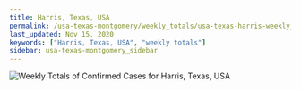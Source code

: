 ```yaml
---
title: Harris, Texas, USA
permalink: /usa-texas-montgomery/weekly_totals/usa-texas-harris-weekly_totals.html
last_updated: Nov 15, 2020
keywords: ["Harris, Texas, USA", "weekly totals"]
sidebar: usa-texas-montgomery_sidebar
---
```


![Weekly Totals of Confirmed Cases for Harris, Texas, USA](/covid_tracker/images/graphs/usa-texas-harris-weekly_totals_graph.png)

